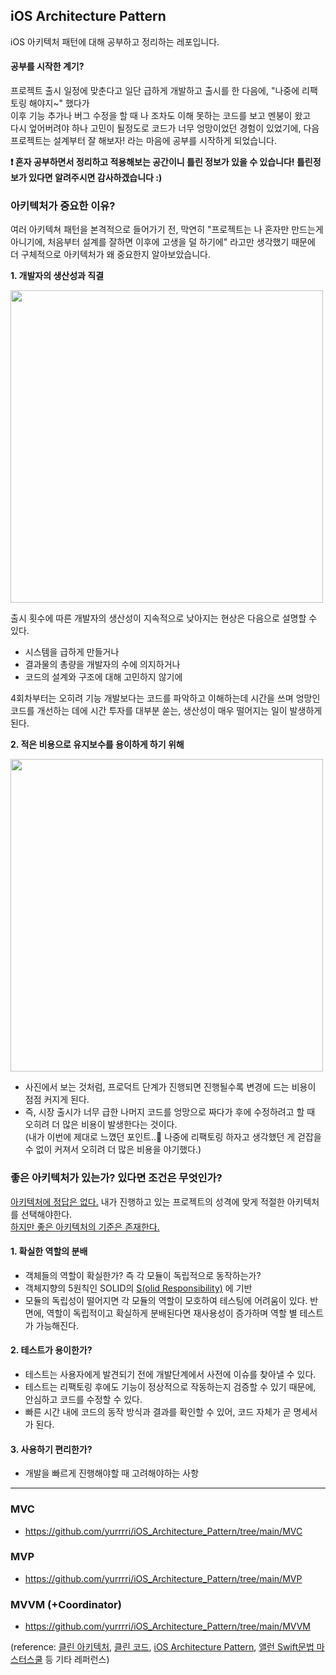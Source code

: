 ## iOS Architecture Pattern

iOS 아키텍처 패턴에 대해 공부하고 정리하는 레포입니다.

#### 공부를 시작한 계기?
프로젝트 출시 일정에 맞춘다고 일단 급하게 개발하고 출시를 한 다음에, "나중에 리팩토링 해야지~" 했다가 <br/>
이후 기능 추가나 버그 수정을 할 때 나 조차도 이해 못하는 코드를 보고 멘붕이 왔고 <br/>
다시 엎어버려야 하나 고민이 될정도로 코드가 너무 엉망이었던 경험이 있었기에, 다음 프로젝트는 설계부터 잘 해보자! 라는 마음에 공부를 시작하게 되었습니다. <br/>

**❗️ 혼자 공부하면서 정리하고 적용해보는 공간이니 틀린 정보가 있을 수 있습니다! 틀린정보가 있다면 알려주시면 감사하겠습니다 :)**

### 아키텍처가 중요한 이유?

여러 아키텍쳐 패턴을 본격적으로 들어가기 전, 막연히 "프로젝트는 나 혼자만 만드는게 아니기에, 처음부터 설계를 잘하면 이후에 고생을 덜 하기에" 라고만 생각했기 때문에 더 구체적으로 아키텍처가 왜 중요한지 알아보았습니다.

**1. 개발자의 생산성과 직결**

<img src=https://github.com/paicooha/Growlibb-iOS/assets/37764504/576a38bb-ac6c-4997-9fd1-af112b438466 width="500"/>

출시 횟수에 따른 개발자의 생산성이 지속적으로 낮아지는 현상은 다음으로 설명할 수 있다.
- 시스템을 급하게 만들거나
- 결과물의 총량을 개발자의 수에 의지하거나
- 코드의 설계와 구조에 대해 고민하지 않기에

4회차부터는 오히려 기능 개발보다는 코드를 파악하고 이해하는데 시간을 쓰며 엉망인 코드를 개선하는 데에 시간 투자를 대부분 쏟는, 생산성이 매우 떨어지는 일이 발생하게 된다.
<br/>

**2. 적은 비용으로 유지보수를 용이하게 하기 위해**

<img src=https://github.com/paicooha/Growlibb-iOS/assets/37764504/e25650d9-b1a6-488b-9dc8-8881af4b2a63 width="500"/>

- 사진에서 보는 것처럼, 프로덕트 단계가 진행되면 진행될수록 변경에 드는 비용이 점점 커지게 된다. 
- 즉, 시장 출시가 너무 급한 나머지 코드를 엉망으로 짜다가 후에 수정하려고 할 때 오히려 더 많은 비용이 발생한다는 것이다.  <br/> (내가 이번에 제대로 느꼈던 포인트..🥺 나중에 리팩토링 하자고 생각했던 게 걷잡을 수 없이 커져서 오히려 더 많은 비용을 야기했다.)

### 좋은 아키텍처가 있는가? 있다면 조건은 무엇인가?
<u>아키텍처에 정답은 없다.</u> 내가 진행하고 있는 프로젝트의 성격에 맞게 적절한 아키텍처를 선택해야한다. <br/><u>하지만 좋은 아키텍처의 기준은 존재한다.
</u>

#### 1. 확실한 역할의 분배
- 객체들의 역할이 확실한가? 즉 각 모듈이 독립적으로 동작하는가?
- 객체지향의 5원칙인 SOLID의 [S(olid Responsibility)](https://inpa.tistory.com/entry/OOP-%F0%9F%92%A0-%EA%B0%9D%EC%B2%B4-%EC%A7%80%ED%96%A5-%EC%84%A4%EA%B3%84%EC%9D%98-5%EA%B0%80%EC%A7%80-%EC%9B%90%EC%B9%99-SOLID) 에 기반
- 모듈의 독립성이 떨어지면 각 모듈의 역할이 모호하여 테스팅에 어려움이 있다. 반면에, 역할이 독립적이고 확실하게 분배된다면 재사용성이 증가하며 역할 별 테스트가 가능해진다.

#### 2. 테스트가 용이한가?
- 테스트는 사용자에게 발견되기 전에 개발단계에서 사전에 이슈를 찾아낼 수 있다.
- 테스트는 리팩토링 후에도 기능이 정상적으로 작동하는지 검증할 수 있기 때문에, 안심하고 코드를 수정할 수 있다.
- 빠른 시간 내에 코드의 동작 방식과 결과를 확인할 수 있어, 코드 자체가 곧 명세서가 된다.

#### 3. 사용하기 편리한가?
- 개발을 빠르게 진행해야할 때 고려해야하는 사항

---
### MVC
- https://github.com/yurrrri/iOS_Architecture_Pattern/tree/main/MVC

### MVP
- https://github.com/yurrrri/iOS_Architecture_Pattern/tree/main/MVP

### MVVM (+Coordinator)
- https://github.com/yurrrri/iOS_Architecture_Pattern/tree/main/MVVM


(reference: [클린 아키텍처](http://www.yes24.com/Product/Goods/77283734), [클린 코드](http://www.yes24.com/Product/Goods/11681152), [iOS Architecture Pattern](https://medium.com/ios-os-x-development/ios-architecture-patterns-ecba4c38de52),
[앨런 Swift문법 마스터스쿨](https://www.inflearn.com/course/%EC%8A%A4%EC%9C%84%ED%94%84%ED%8A%B8-%EB%AC%B8%EB%B2%95-%EB%A7%88%EC%8A%A4%ED%84%B0-%EC%8A%A4%EC%BF%A8)
등 기타 레퍼런스)
